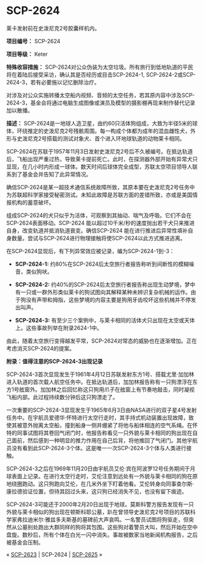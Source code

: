 # SCP-2624
                        




莱卡发射前在史泼尼克2号胶囊样机内。



**项目编号：** SCP-2624

**项目等级：** Keter

**特殊收容措施：** SCP-2624对公众伪装为太空垃圾。所有旅行到低地轨道的平民将在着陆后接受采访，确认其是否经历或目击SCP-2624-1, SCP-2624-2或SCP-2624-3，若有必要施以记忆删除治疗。

对涉及对公众实施转播太空船内视频、音频的太空任务，若其原内容中涉及SCP-2624-3，基金会将通过电脑生成图像或演员及模型的摄影棚再现来制作替代记录加以散播。

**描述：** SCP-2624是一地球人造卫星，由约60只活体狗组成，大致为半径5米的球体，环绕推定的史泼尼克2号残骸周围。每一构成个体都为成年的混血雌性犬，外形与史泼尼克2号搭载的测试对象犬、首个进入环地球轨道的动物莱卡相同。

SCP-2624在苏联于1957年11月3日发射史泼尼克2号后不久被编号。在抵达轨道后，飞船出现严重过热，导致莱卡提前死亡。此时，在探测器外部开始有异常犬只显现，在几小时内形成一球体。数天时间后球体完全成型，苏联太空项目领导人联系到了基金会并告知了此异常情况。

确信SCP-2624是某一超技术通信系统故障所致，其原本要在史泼尼克2号任务中为苏联超科学家接受秘密测试。未知此故障是苏联方面的差错所致，亦或是美国情报机构的蓄意破坏。

组成SCP-2624的犬只似乎为活体，可观察到其抽动、喘气及呼吸。它们不会在SCP-2624表面移动。SCP-2624 能以超过10千米/秒的速度抛出若干犬只来推进自身，改变轨道并抵消轨道衰变。确信SCP-2624 能在进行推进后异常性填补自身数量。尝试与SCP-2624进行物理接触将使SCP-2624以此方式推进逃离。

在SCP-2624显现后，有下列异常效应被记录，编为SCP-2624-1到-3：

- **SCP-2624-1:**  约80%在SCP-2624后太空旅行者报告称听到间断性的模糊噪音，类似狗吠。

- **SCP-2624-2:**  约40%的SCP-2624后太空旅行者报告称出现生动梦境，梦中有一只或一群外形类似莱卡的狗试图向其解释某种未辨识复杂机械的运作。由于狗没有声带和拇指，这些梦境的内容主要是狗用牙齿咬坏这些机械并不停发出叫声。

- **SCP-2624-3:**  有至少三个案例中，与莱卡相同的活体犬只出现在太空或天体上。这些事故列举在附录2624-1中。

由此，随着太空旅行变得越发平常，SCP-2624对常态的威胁也在逐渐增加。正在考虑消灭SCP-2624的提案。

**附录：值得注意的SCP-2624-3出现记录** 

SCP-2624-3首次显现发生于1961年4月12日苏联发射东方1号、搭载尤里·加加林进入轨道的首次载人航空任务中。在抵达轨道后，加加林报告称有一只狗漂浮在东方1号舷窗外。加加林之后回忆称这只狗用爪子在舷窗上有节奏地敲击，同时凝视飞船内部。此过程持续数分钟后这只狗漂走了。

一次重要的SCP-2624-3显现发生于1965年6月3日由NASA进行的双子星4号发射任务中。在宇航员爱德华·怀特进行太空行走时，其手持式机动装置出现故障，致使其被意外抛离太空船，撞到船身一侧并绷紧了将他与船体相连的空气系绳。在怀特的同事试图将其卷回气闭门时，他报告称看见一只外貌与莱卡相同的狗出现在自己面前，然后感到一种明显的推力作用在自己后背，将他推回了气闭门。其他宇航员没有看到此SCP-2624-3个体。这是唯一一次SCP-2624-3个体与人类进行接触。

SCP-2624-3之后在1969年11月20日由宇航员艾伦·宾在阿波罗12号任务期间于月球表面上记录。在进行太空行走时，艾伦注意到远处有一外貌与莱卡相同的狗在原地绕圈跑动。这只狗跑向艾伦，在几米外坐下盯着他看。艾伦转身向同事查尔斯·康拉德验证位置，但待其回过头来，这只狗已经消失不见，也没有留下痕迹。

SCP-2624-3可能还于2000年2月20日出现于地球。莫斯科警方报告发现有一只外貌与莱卡相似的狗出现在顿斯科耶公墓，趴在曾领导史泼尼克2号项目的苏联科学家弗拉迪米尔·雅兹多夫斯基的墓碑前大声哀鸣。一名警员试图将狗驱走，但突然从公墓别处跑出大群同样的狗将其包围。这些狗对着警员大叫，然后开始在空中盘旋。数秒后，所有个体在白光一闪中消失。事故被数家当地新闻机构报告，之后被基金会压制。



« [SCP-2623](/scp-2623) | SCP-2624 | <a shape='rect' class='newpage' href='/scp-2625'>SCP-2625</a> »





                    